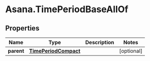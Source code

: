 # Asana.TimePeriodBaseAllOf

## Properties

Name | Type | Description | Notes
------------ | ------------- | ------------- | -------------
**parent** | [**TimePeriodCompact**](TimePeriodCompact.md) |  | [optional] 


